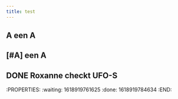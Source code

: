 ```yaml
---
title: test
---
```


## A een A
## [#A] een A
## DONE Roxanne checkt UFO-S
:PROPERTIES:
:waiting: 1618919761625
:done: 1618919784634
:END:
##
